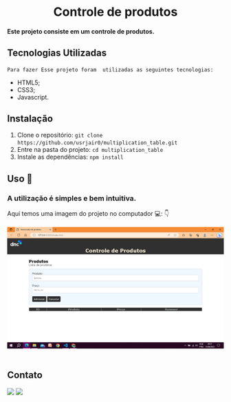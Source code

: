 <div align="center">
  <h1> Controle de produtos </h1>
</div>

#### Este projeto consiste em um controle de produtos.

## Tecnologias Utilizadas 
    Para fazer Esse projeto foram  utilizadas as seguintes tecnologias:
- HTML5;
- CSS3;
- Javascript.

## Instalação

1. Clone o repositório: `git clone https://github.com/usrjair0/multiplication_table.git`
2. Entre na pasta do projeto: `cd multiplication_table`
3. Instale as dependências: `npm install` 

## Uso 🧐

### A utilização é simples e bem intuitiva. <br>
 Aqui temos uma imagem do projeto no computador 💻: 👇<br> <br>
<img src="./assets/PcView.png"> <br><br>


## Contato

<a href="https://www.instagram.com/jairoo.jrr/" target="_blank"><img src="https://img.shields.io/badge/-Instagram-%23E4405F?style=for-the-badge&logo=instagram&logoColor=white" target="_blank"></a>
<a href="https://www.linkedin.com/in/jairo-silva-1bb24a25a/" target="_blank"><img src="https://img.shields.io/badge/-LinkedIn-%230077B5?style=for-the-badge&logo=linkedin&logoColor=white" target="_blank"></a>
